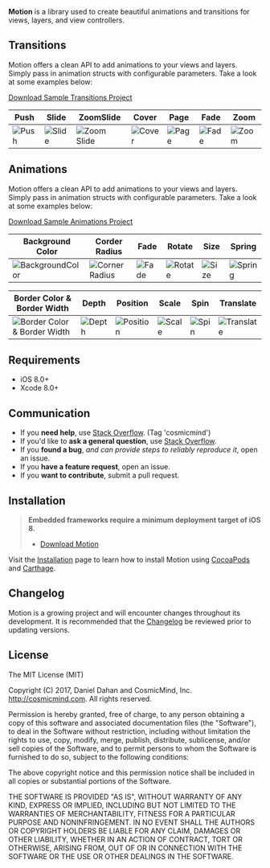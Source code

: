 **Motion** is a library used to create beautiful animations and transitions for views, layers, and view controllers.
 
## Transitions

Motion offers a clean API to add animations to your views and layers. Simply pass in animation structs with configurable parameters. Take a look at some examples below: 

[Download Sample Transitions Project](https://github.com/CosmicMind/Samples/tree/development/Projects/Programmatic/Transitions)

| Push | Slide | ZoomSlide | Cover | Page | Fade | Zoom |
| --- | --- | --- | --- | --- | --- | --- |
| ![Push](http://www.cosmicmind.com/motion/transitions/push.gif)  | ![Slide](http://www.cosmicmind.com/motion/transitions/slide.gif)| ![Zoom Slide](http://www.cosmicmind.com/motion/transitions/zoom_slide.gif) | ![Cover](http://www.cosmicmind.com/motion/transitions/cover.gif) | ![Page](http://www.cosmicmind.com/motion/transitions/page_in.gif) | ![Fade](http://www.cosmicmind.com/motion/transitions/fade.gif) | ![Zoom](http://www.cosmicmind.com/motion/transitions/zoom.gif)|
 
## Animations

Motion offers a clean API to add animations to your views and layers. Simply pass in animation structs with configurable parameters. Take a look at some examples below: 

[Download Sample Animations Project](https://github.com/CosmicMind/Samples/tree/development/Projects/Programmatic/Animations)

| Background Color | Corder Radius | Fade | Rotate | Size | Spring |
| --- | --- | --- | --- | --- | --- |
| ![BackgroundColor](http://www.cosmicmind.com/motion/animations/background_color.gif) | ![Corner Radius](http://www.cosmicmind.com/motion/animations/corner_radius.gif) | ![Fade](http://www.cosmicmind.com/motion/animations/fade.gif) | ![Rotate](http://www.cosmicmind.com/motion/animations/rotate.gif) | ![Size](http://www.cosmicmind.com/motion/animations/size.gif) | ![Spring](http://www.cosmicmind.com/motion/animations/spring.gif) |

| Border Color & Border Width | Depth | Position | Scale | Spin | Translate |
| --- | --- | --- | --- | --- | --- |
|![Border Color & Border Width](http://www.cosmicmind.com/motion/animations/border_color.gif) | ![Depth](http://www.cosmicmind.com/motion/animations/depth.gif) | ![Position](http://www.cosmicmind.com/motion/animations/position.gif) | ![Scale](http://www.cosmicmind.com/motion/animations/scale.gif) | ![Spin](http://www.cosmicmind.com/motion/animations/spin.gif) | ![Translate](http://www.cosmicmind.com/motion/animations/translate.gif) |

## Requirements

* iOS 8.0+
* Xcode 8.0+

## Communication

- If you **need help**, use [Stack Overflow](http://stackoverflow.com/questions/tagged/cosmicmind). (Tag 'cosmicmind')
- If you'd like to **ask a general question**, use [Stack Overflow](http://stackoverflow.com/questions/tagged/cosmicmind).
- If you **found a bug**, _and can provide steps to reliably reproduce it_, open an issue.
- If you **have a feature request**, open an issue.
- If you **want to contribute**, submit a pull request.

## Installation

> **Embedded frameworks require a minimum deployment target of iOS 8.**
> - [Download Motion](https://github.com/CosmicMind/Motion/archive/master.zip)

Visit the [Installation](https://github.com/CosmicMind/Motion/wiki/Installation) page to learn how to install Motion using [CocoaPods](http://cocoapods.org) and [Carthage](https://github.com/Carthage/Carthage).

## Changelog

Motion is a growing project and will encounter changes throughout its development. It is recommended that the [Changelog](https://github.com/CosmicMind/Motion/wiki/Changelog) be reviewed prior to updating versions.

## License

The MIT License (MIT)

Copyright (C) 2017, Daniel Dahan and CosmicMind, Inc. <http://cosmicmind.com>.
All rights reserved.

Permission is hereby granted, free of charge, to any person obtaining a copy
of this software and associated documentation files (the "Software"), to deal
in the Software without restriction, including without limitation the rights
to use, copy, modify, merge, publish, distribute, sublicense, and/or sell
copies of the Software, and to permit persons to whom the Software is
furnished to do so, subject to the following conditions:

The above copyright notice and this permission notice shall be included in
all copies or substantial portions of the Software.

THE SOFTWARE IS PROVIDED "AS IS", WITHOUT WARRANTY OF ANY KIND, EXPRESS OR
IMPLIED, INCLUDING BUT NOT LIMITED TO THE WARRANTIES OF MERCHANTABILITY,
FITNESS FOR A PARTICULAR PURPOSE AND NONINFRINGEMENT. IN NO EVENT SHALL THE
AUTHORS OR COPYRIGHT HOLDERS BE LIABLE FOR ANY CLAIM, DAMAGES OR OTHER
LIABILITY, WHETHER IN AN ACTION OF CONTRACT, TORT OR OTHERWISE, ARISING FROM,
OUT OF OR IN CONNECTION WITH THE SOFTWARE OR THE USE OR OTHER DEALINGS IN
THE SOFTWARE.
